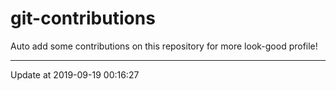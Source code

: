 # git-contributions

Auto add some contributions on this repository for more look-good profile!

---

Update at 2019-09-19 00:16:27
